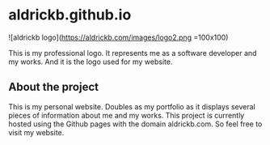 
# aldrickb.github.io

![aldrickb logo](https://aldrickb.com/images/logo2.png =100x100)



This is my professional logo. It represents me as a software developer and my works. And it is the logo used for my website.
  

## About the project

  

This is my personal website. Doubles as my portfolio as it displays several pieces of information about me and my works. This project is currently hosted using the Github pages with the domain aldrickb.com. So feel free to visit my website.